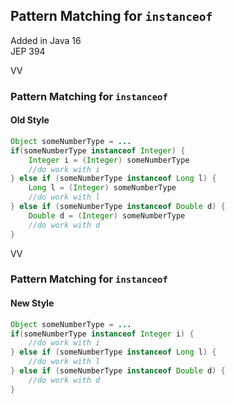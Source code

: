 ## Pattern Matching for `instanceof`

Added in Java 16 <br/>
JEP 394

VV

### Pattern Matching for `instanceof`

#### Old Style
```java [0|2-4|5-7|8-10]
Object someNumberType = ...
if(someNumberType instanceof Integer) {
    Integer i = (Integer) someNumberType
	//do work with i
} else if (someNumberType instanceof Long l) {
    Long l = (Integer) someNumberType
	//do work with l
} else if (someNumberType instanceof Double d) {
    Double d = (Integer) someNumberType
	//do work with d
}
```
VV

### Pattern Matching for `instanceof`

#### New Style
```java [0|2|4|6]
Object someNumberType = ...
if(someNumberType instanceof Integer i) {
	//do work with i
} else if (someNumberType instanceof Long l) {
	//do work with l
} else if (someNumberType instanceof Double d) {
	//do work with d
}
```
